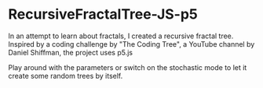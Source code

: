 # RecursiveFractalTree-JS-p5
​In an attempt to learn about fractals, I created a recursive fractal tree. Inspired by a coding challenge by "The Coding Tree", a YouTube channel by Daniel Shiffman, the project uses p5.js

Play around with the parameters or switch on the stochastic mode to let it create some random trees by itself.
